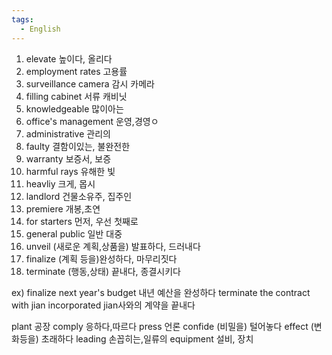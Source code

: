 ```yaml
---
tags:
  - English
---
```

1. elevate 높이다, 올리다
2. employment rates 고용률
3. surveillance camera 감시 카메라
4. filling cabinet 서류 캐비닛
5. knowledgeable 많이아는
6. office's management 운영,경영ㅇ
7. administrative 관리의
8. faulty 결함이있는, 불완전한
9. warranty 보증서, 보증
10. harmful rays 유해한 빛
11. heavliy 크게, 몹시
12. landlord 건물소유주, 집주인
13. premiere 개봉,초연
14. for starters 먼저, 우선 첫째로
15. general public 일반 대중
16. unveil (새로운 계획,상품을) 발표하다, 드러내다
17. finalize (계획 등을)완성하다, 마무리짓다
18. terminate (행동,상태) 끝내다, 종결시키다

ex) finalize next year's budget 내년 예산을 완성하다
terminate the contract with jian incorporated jian사와의 계약을 끝내다

plant 공장
comply 응하다,따르다
press 언론
confide (비밀을) 털어놓다
effect (변화등을) 초래하다
leading 손꼽히는,일류의
equipment 설비, 장치


